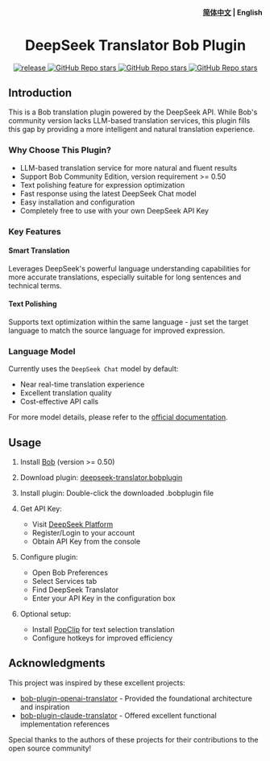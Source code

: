 <h4 align="right">
  <a href="https://github.com/simongino/bob-plugin-qwen-translator/blob/main/README.md">简体中文</a> | <strong>English</strong>
</h4>

<div>
  <h1 align="center">DeepSeek Translator Bob Plugin</h1>
  <p align="center">
    <a href="https://github.com/simongino/bob-plugin-qwen-translator/releases" target="_blank">
        <img src="https://github.com/simongino/bob-plugin-qwen-translator/actions/workflows/release.yaml/badge.svg" alt="release">
    </a>
    <a href="https://github.com/simongino/bob-plugin-qwen-translator/releases">
        <img alt="GitHub Repo stars" src="https://img.shields.io/github/stars/simongino/bob-plugin-qwen-translator?style=flat">
    </a>
    <a href="https://github.com/simongino/bob-plugin-qwen-translator/releases">
        <img alt="GitHub Repo stars" src="https://img.shields.io/badge/deepseek-bob-orange?style=flat">
    </a>
    <a href="https://github.com/simongino/bob-plugin-qwen-translator/releases">
        <img alt="GitHub Repo stars" src="https://img.shields.io/badge/langurage-JavaScript-brightgreen?style=flat&color=blue">
    </a>
  </p>
</div>

## Introduction

This is a Bob translation plugin powered by the DeepSeek API. While Bob's community version lacks LLM-based translation services, this plugin fills this gap by providing a more intelligent and natural translation experience.

### Why Choose This Plugin?

- LLM-based translation service for more natural and fluent results
- Support Bob Community Edition, version requirement >= 0.50
- Text polishing feature for expression optimization
- Fast response using the latest DeepSeek Chat model
- Easy installation and configuration
- Completely free to use with your own DeepSeek API Key

### Key Features

#### Smart Translation
Leverages DeepSeek's powerful language understanding capabilities for more accurate translations, especially suitable for long sentences and technical terms.

#### Text Polishing
Supports text optimization within the same language - just set the target language to match the source language for improved expression.

### Language Model

Currently uses the `DeepSeek Chat` model by default:
- Near real-time translation experience
- Excellent translation quality
- Cost-effective API calls

For more model details, please refer to the [official documentation](https://platform.deepseek.com/).

## Usage

1. Install [Bob](https://bobtranslate.com/guide/#%E5%AE%89%E8%A3%85) (version >= 0.50)

2. Download plugin: [deepseek-translator.bobplugin](https://github.com/simongino/bob-plugin-qwen-translator/releases/latest)

3. Install plugin: Double-click the downloaded .bobplugin file

4. Get API Key:
   - Visit [DeepSeek Platform](https://platform.deepseek.com/)
   - Register/Login to your account
   - Obtain API Key from the console

5. Configure plugin:
   - Open Bob Preferences
   - Select Services tab
   - Find DeepSeek Translator
   - Enter your API Key in the configuration box

6. Optional setup:
   - Install [PopClip](https://bobtranslate.com/guide/integration/popclip.html) for text selection translation
   - Configure hotkeys for improved efficiency

## Acknowledgments

This project was inspired by these excellent projects:

- [bob-plugin-openai-translator](https://github.com/yetone/bob-plugin-openai-translator) - Provided the foundational architecture and inspiration
- [bob-plugin-claude-translator](https://github.com/jtsang4/bob-plugin-claude-translator) - Offered excellent functional implementation references

Special thanks to the authors of these projects for their contributions to the open source community!
